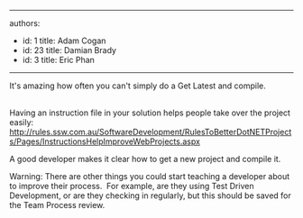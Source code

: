 

---
authors:
  - id: 1
    title: Adam Cogan
  - id: 23
    title: Damian Brady
  - id: 3
    title: Eric Phan
---




<span class='intro'> <div>It's amazing how often you can't simply do a Get Latest and compile.</div>
<div>&#160;</div>
<div>Having an instruction file in your solution helps people take over the project easily&#58; <a href="/SoftwareDevelopment/RulesToBetterDotNETProjects/Pages/InstructionsHelpImproveWebProjects.aspx">http&#58;//rules.ssw.com.au/SoftwareDevelopment/RulesToBetterDotNETProjects/Pages/InstructionsHelpImproveWebProjects.aspx</a>​</div> </span>

<p>​A good developer makes it clear how to get a new project and compile it.</p>
<p class="ssw-rteStyle-Tip">Warning&#58; There are other things you could start teaching a developer about to improve their process.&#160; For example, are they using Test Driven Development, or are they checking in regularly, but this should be saved for the Team Process review.</p>


